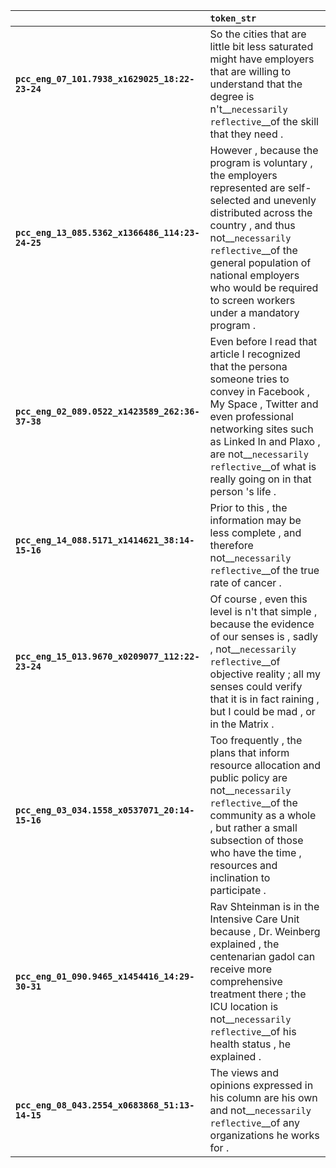 |                                                 | `token_str`                                                                                                                                                                                                                                                                                          |
|:------------------------------------------------|:-----------------------------------------------------------------------------------------------------------------------------------------------------------------------------------------------------------------------------------------------------------------------------------------------------|
| **`pcc_eng_07_101.7938_x1629025_18:22-23-24`**  | So the cities that are little bit less saturated might have employers that are willing to understand that the degree is n't__``necessarily reflective``__of the skill that they need .                                                                                                               |
| **`pcc_eng_13_085.5362_x1366486_114:23-24-25`** | However , because the program is voluntary , the employers represented are self-selected and unevenly distributed across the country , and thus not__``necessarily reflective``__of the general population of national employers who would be required to screen workers under a mandatory program . |
| **`pcc_eng_02_089.0522_x1423589_262:36-37-38`** | Even before I read that article I recognized that the persona someone tries to convey in Facebook , My Space , Twitter and even professional networking sites such as Linked In and Plaxo , are not__``necessarily reflective``__of what is really going on in that person 's life .                 |
| **`pcc_eng_14_088.5171_x1414621_38:14-15-16`**  | Prior to this , the information may be less complete , and therefore not__``necessarily reflective``__of the true rate of cancer .                                                                                                                                                                   |
| **`pcc_eng_15_013.9670_x0209077_112:22-23-24`** | Of course , even this level is n't that simple , because the evidence of our senses is , sadly , not__``necessarily reflective``__of objective reality ; all my senses could verify that it is in fact raining , but I could be mad , or in the Matrix .                                             |
| **`pcc_eng_03_034.1558_x0537071_20:14-15-16`**  | Too frequently , the plans that inform resource allocation and public policy are not__``necessarily reflective``__of the community as a whole , but rather a small subsection of those who have the time , resources and inclination to participate .                                                |
| **`pcc_eng_01_090.9465_x1454416_14:29-30-31`**  | Rav Shteinman is in the Intensive Care Unit because , Dr. Weinberg explained , the centenarian gadol can receive more comprehensive treatment there ; the ICU location is not__``necessarily reflective``__of his health status , he explained .                                                     |
| **`pcc_eng_08_043.2554_x0683868_51:13-14-15`**  | The views and opinions expressed in his column are his own and not__``necessarily reflective``__of any organizations he works for .                                                                                                                                                                  |